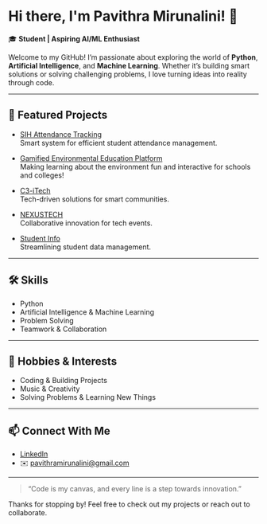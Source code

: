 # Hi there, I'm Pavithra Mirunalini! 👋

🎓 **Student | Aspiring AI/ML Enthusiast**

Welcome to my GitHub! I’m passionate about exploring the world of **Python**, **Artificial Intelligence**, and **Machine Learning**. Whether it’s building smart solutions or solving challenging problems, I love turning ideas into reality through code.

---

## 🚀 Featured Projects

- [SIH Attendance Tracking](https://github.com/Pavithra-csbs/SIH-AttendanceTracking)  
  Smart system for efficient student attendance management.

- [Gamified Environmental Education Platform](https://github.com/Pavithra-csbs/Gamified-Environmental-Education-Platform-for-Schools-and-Colleges)  
  Making learning about the environment fun and interactive for schools and colleges!

- [C3-iTech](https://github.com/Pavithra-csbs/C3-iTech)  
  Tech-driven solutions for smart communities.

- [NEXUSTECH](https://github.com/PYEXPO25/T037_NEXUSTECH)  
  Collaborative innovation for tech events.

- [Student Info](https://github.com/Pavithra-csbs/student_info)  
  Streamlining student data management.

---

## 🛠️ Skills

- Python
- Artificial Intelligence & Machine Learning
- Problem Solving
- Teamwork & Collaboration

---

## 🎵 Hobbies & Interests

- Coding & Building Projects
- Music & Creativity
- Solving Problems & Learning New Things

---

## 📫 Connect With Me

- [LinkedIn](https://www.linkedin.com/in/pavithra-m-779938314/)
- ✉️ pavithramirunalini@gmail.com

---

> “Code is my canvas, and every line is a step towards innovation.”

Thanks for stopping by! Feel free to check out my projects or reach out to collaborate.
